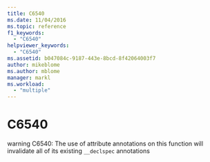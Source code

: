 ```yaml
---
title: C6540
ms.date: 11/04/2016
ms.topic: reference
f1_keywords:
  - "C6540"
helpviewer_keywords:
  - "C6540"
ms.assetid: b047084c-9187-443e-8bcd-8f42064003f7
author: mikeblome
ms.author: mblome
manager: markl
ms.workload:
  - "multiple"
---
```

# C6540
warning C6540: The use of attribute annotations on this function will invalidate all of its existing `__declspec` annotations
